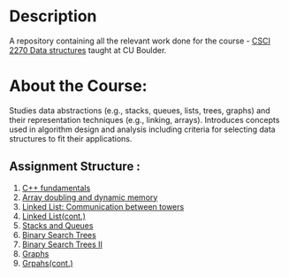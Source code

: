 # Description 

A repository containing all the relevant work done for the course - [CSCI 2270 Data structures](https://experts.colorado.edu/display/coursename_103642) taught at CU Boulder.


# About the Course:

Studies data abstractions (e.g., stacks, queues, lists, trees, graphs) and their representation techniques (e.g., linking, arrays). Introduces concepts used in algorithm design and analysis including criteria for selecting data structures to fit their applications.

## Assignment Structure :

1. [C++ fundamentals](https://github.com/MuvvalaKaran/summer_20_data_structures/tree/master/Assignments/Assignment%201)
2. [Array doubling and dynamic memory](https://github.com/MuvvalaKaran/summer_20_data_structures/tree/master/Assignments/Assignment%202)
3. [Linked List: Communication between towers](https://github.com/MuvvalaKaran/summer_20_data_structures/tree/master/Assignments/Assignment%203)
4. [Linked List(cont.)](https://github.com/MuvvalaKaran/summer_20_data_structures/tree/master/Assignments/Assignment%204)
5. [Stacks and Queues](https://github.com/MuvvalaKaran/summer_20_data_structures/tree/master/Assignments/Assignment%205)
6. [Binary Search Trees](https://github.com/MuvvalaKaran/summer_20_data_structures/tree/master/Assignments/Assignment%206)
7. [Binary Search Trees II](https://github.com/MuvvalaKaran/summer_20_data_structures/tree/master/Assignments/Assignment%207)
8. [Graphs](https://github.com/MuvvalaKaran/summer_20_data_structures/tree/master/Assignments/Assignment%208)
9. [Grpahs(cont.)](https://github.com/MuvvalaKaran/summer_20_data_structures/tree/master/Assignments/Assignment%209)

